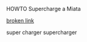 HOWTO Supercharge a Miata

[broken link](http://www.cardomain.com/ride/2667914/1994-mazda-miata-mx-5/)

super charger
supercharger
